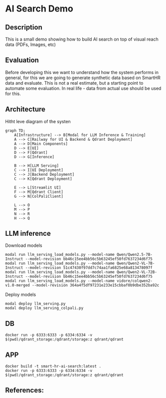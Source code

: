 # AI Search Demo 

## Description 

This is a small demo showing how to build AI search on top of visual reach data (PDFs, Images, etc)


## Evaluation

Before developing this we want to understand how the system performs in general, for this we are going to generate synthetic data based on SmartHR data and evaluate. This is not a real estimate, but a starting point to automate some evaluation. In real life - data from actual use should be used for this.

## Architecture 

Hitht leve diagram of the systen 


```mermaid
graph TD;
    A[Infrastructure] --> B[Modal for LLM Inference & Training]
    A --> C[Railway for UI & Backend & Qdrant Deployment]
    A --> D[Main Components]
    D --> E[UI]
    D --> F[Qdrant]
    D --> G[Inference]

    B --> H[LLM Serving]
    C --> I[UI Deployment]
    C --> J[Backend Deployment]
    C --> K[Qdrant Deployment]

    E --> L[Streamlit UI]
    F --> M[Qdrant Client]
    G --> N[ColPaliClient]

    L --> O
    M --> P
    N --> R
    H --> Q
```

## LLM inference 

Download models

```
modal run llm_serving_load_models.py --model-name Qwen/Qwen2.5-7B-Instruct --model-revision bb46c15ee4bb56c5b63245ef50fd7637234d6f75
modal run llm_serving_load_models.py --model-name Qwen/Qwen2-VL-7B-Instruct --model-revision 51c47430f97dd7c74aa1fa6825e68a813478097f
modal run llm_serving_load_models.py --model-name Qwen/Qwen2-VL-72B-Instruct --model-revision bb46c15ee4bb56c5b63245ef50fd7637234d6f75
modal run llm_serving_load_models.py --model-name vidore/colqwen2-v1.0-merged --model-revision 364a4f5df97231e233e15cbbaf0b9dbe352ba92c
```

Deploy models

```
modal deploy llm_serving.py 
modal deploy llm_serving_colpali.py
```

## DB 

```
docker run -p 6333:6333 -p 6334:6334 -v $(pwd)/qdrant_storage:/qdrant/storage:z qdrant/qdrant
```

## APP 

```
docker build -t smart-hr-ai-search:latest .
docker run -p 6333:6333 -p 6334:6334 -v $(pwd)/qdrant_storage:/qdrant/storage:z qdrant/qdrant
```

## References:

